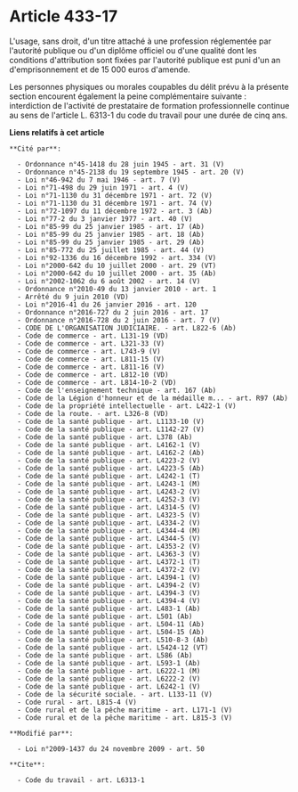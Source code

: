 # Article 433-17

L'usage, sans droit, d'un titre attaché à une profession réglementée par l'autorité publique ou d'un diplôme officiel ou
d'une qualité dont les conditions d'attribution sont fixées par l'autorité publique est puni d'un an d'emprisonnement et de
15 000 euros d'amende. 

Les personnes physiques ou morales coupables du délit prévu à la présente section encourent également la peine complémentaire
suivante : interdiction de l'activité de prestataire de formation professionnelle continue au sens de l'article L. 6313-1 du
code du travail pour une durée de cinq ans.

**Liens relatifs à cet article**

	**Cité par**:

	  - Ordonnance n°45-1418 du 28 juin 1945 - art. 31 (V)
	  - Ordonnance n°45-2138 du 19 septembre 1945 - art. 20 (V)
	  - Loi n°46-942 du 7 mai 1946 - art. 7 (V)
	  - Loi n°71-498 du 29 juin 1971 - art. 4 (V)
	  - Loi n°71-1130 du 31 décembre 1971 - art. 72 (V)
	  - Loi n°71-1130 du 31 décembre 1971 - art. 74 (V)
	  - Loi n°72-1097 du 11 décembre 1972 - art. 3 (Ab)
	  - Loi n°77-2 du 3 janvier 1977 - art. 40 (V)
	  - Loi n°85-99 du 25 janvier 1985 - art. 17 (Ab)
	  - Loi n°85-99 du 25 janvier 1985 - art. 18 (Ab)
	  - Loi n°85-99 du 25 janvier 1985 - art. 29 (Ab)
	  - Loi n°85-772 du 25 juillet 1985 - art. 44 (V)
	  - Loi n°92-1336 du 16 décembre 1992 - art. 334 (V)
	  - Loi n°2000-642 du 10 juillet 2000 - art. 29 (VT)
	  - Loi n°2000-642 du 10 juillet 2000 - art. 35 (Ab)
	  - Loi n°2002-1062 du 6 août 2002 - art. 14 (V)
	  - Ordonnance n°2010-49 du 13 janvier 2010 - art. 1
	  - Arrêté du 9 juin 2010 (VD)
	  - Loi n°2016-41 du 26 janvier 2016 - art. 120
	  - Ordonnance n°2016-727 du 2 juin 2016 - art. 17
	  - Ordonnance n°2016-728 du 2 juin 2016 - art. 7 (V)
	  - CODE DE L'ORGANISATION JUDICIAIRE. - art. L822-6 (Ab)
	  - Code de commerce - art. L131-19 (VD)
	  - Code de commerce - art. L321-33 (V)
	  - Code de commerce - art. L743-9 (V)
	  - Code de commerce - art. L811-15 (V)
	  - Code de commerce - art. L811-16 (V)
	  - Code de commerce - art. L812-10 (VD)
	  - Code de commerce - art. L814-10-2 (VD)
	  - Code de l'enseignement technique - art. 167 (Ab)
	  - Code de la Légion d'honneur et de la médaille m... - art. R97 (Ab)
	  - Code de la propriété intellectuelle - art. L422-1 (V)
	  - Code de la route. - art. L326-8 (VD)
	  - Code de la santé publique - art. L1133-10 (V)
	  - Code de la santé publique - art. L1142-27 (V)
	  - Code de la santé publique - art. L378 (Ab)
	  - Code de la santé publique - art. L4162-1 (V)
	  - Code de la santé publique - art. L4162-2 (Ab)
	  - Code de la santé publique - art. L4223-2 (V)
	  - Code de la santé publique - art. L4223-5 (Ab)
	  - Code de la santé publique - art. L4242-1 (T)
	  - Code de la santé publique - art. L4243-1 (M)
	  - Code de la santé publique - art. L4243-2 (V)
	  - Code de la santé publique - art. L4252-3 (V)
	  - Code de la santé publique - art. L4314-5 (V)
	  - Code de la santé publique - art. L4323-5 (V)
	  - Code de la santé publique - art. L4334-2 (V)
	  - Code de la santé publique - art. L4344-4 (M)
	  - Code de la santé publique - art. L4344-5 (V)
	  - Code de la santé publique - art. L4353-2 (V)
	  - Code de la santé publique - art. L4363-3 (V)
	  - Code de la santé publique - art. L4372-1 (T)
	  - Code de la santé publique - art. L4372-2 (V)
	  - Code de la santé publique - art. L4394-1 (V)
	  - Code de la santé publique - art. L4394-2 (V)
	  - Code de la santé publique - art. L4394-3 (V)
	  - Code de la santé publique - art. L4394-4 (V)
	  - Code de la santé publique - art. L483-1 (Ab)
	  - Code de la santé publique - art. L501 (Ab)
	  - Code de la santé publique - art. L504-11 (Ab)
	  - Code de la santé publique - art. L504-15 (Ab)
	  - Code de la santé publique - art. L510-8-3 (Ab)
	  - Code de la santé publique - art. L5424-12 (VT)
	  - Code de la santé publique - art. L586 (Ab)
	  - Code de la santé publique - art. L593-1 (Ab)
	  - Code de la santé publique - art. L6222-1 (M)
	  - Code de la santé publique - art. L6222-2 (V)
	  - Code de la santé publique - art. L6242-1 (V)
	  - Code de la sécurité sociale. - art. L133-11 (V)
	  - Code rural - art. L815-4 (V)
	  - Code rural et de la pêche maritime - art. L171-1 (V)
	  - Code rural et de la pêche maritime - art. L815-3 (V)

	**Modifié par**:

	  - Loi n°2009-1437 du 24 novembre 2009 - art. 50

	**Cite**:

	  - Code du travail - art. L6313-1
